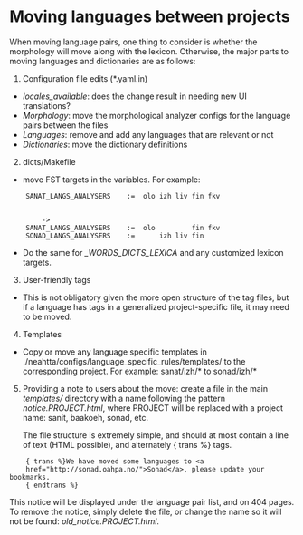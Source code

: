 ﻿# Moving languages between projects


When moving language pairs, one thing to consider is whether the morphology
will move along with the lexicon. Otherwise, the major parts to moving languages
and dictionaries are as follows:


1. Configuration file edits (*.yaml.in)
- *locales_available*: does the change result in needing new UI translations?
- *Morphology*: move the morphological analyzer configs for the language pairs
  between the files
- *Languages*: remove and add any languages that are relevant or not
- *Dictionaries*: move the dictionary definitions


2. dicts/Makefile

- move FST targets in the variables. For example: 


```
    SANAT_LANGS_ANALYSERS    :=  olo izh liv fin fkv


        -> 
    SANAT_LANGS_ANALYSERS    :=  olo         fin fkv
    SONAD_LANGS_ANALYSERS    :=      izh liv fin
```


- Do the same for *_WORDS_DICTS_LEXICA* and any customized lexicon targets. 


3. User-friendly tags

- This is not obligatory given the more open structure of the tag files, but
  if a language has tags in a generalized project-specific file, it may need to
  be moved.


4. Templates

- Copy or move any language specific templates in ./neahtta/configs/language_specific_rules/templates/
  to the corresponding project. For example: sanat/izh/* to sonad/izh/*


5. Providing a note to users about the move: create a file in the main
   *templates/* directory with a name following the pattern
   *notice.PROJECT.html*, where PROJECT will be replaced with a project name:
   sanit, baakoeh, sonad, etc.

   The file structure is extremely simple, and should at most contain a line of
   text (HTML possible), and alternately { trans %} tags.


```
    { trans %}We have moved some languages to <a
    href="http://sonad.oahpa.no/">Sonad</a>, please update your bookmarks.
    { endtrans %}
```


This notice will be displayed under the language pair list, and on 404
pages. To remove the notice, simply delete the file, or change the name so
it will not be found: *old_notice.PROJECT.html*.




